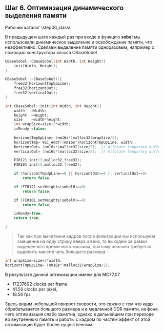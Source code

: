 ## Шаг 6. Оптимизация динамического выделения памяти 
Рабочий каталог \step06_class\

В предыдущем шаге каждый раз при входе в функцию **sobel** мы использовали динамическое выделение и освобождение памяти, что неэффективно. 
Сделаем выделение памяти одноразовым, например с помощью конструктора класса CBaseSobel

```cpp
CBaseSobel::CBaseSobel(int Width, int Height){
	init(Width, Height);
}

CBaseSobel::~CBaseSobel(){
	free32(horizontTmpUpLine);
	free32(horizontOut);
	free32(verticalOut);
}

int CBaseSobel::init(int Width, int Height){
	width	=Width;
	height	=Height;
	size	=width*height;
	int wrapSize=size+2*width;
	isReady	=false;	
	
	horizontTmpUpLine= (nm16s*)malloc32(wrapSize/2);
	horizontTmp= VEC_Addr((nm16s*)horizontTmpUpLine, width);
	horizontOut= (nm16s*)malloc32(size/2);	// Allocate temporary buffer 
	verticalOut= (nm16s*)malloc32(size/2);	// Allocate temporary buffer

	FIR121.init(3,malloc32,free32);
	FIR101.init(3,malloc32,free32);

	if (horizontTmpUpLine==0 || horizontOut==0 || verticalOut==0)
		return false;

	if (FIR121.setWeights(sobelH)==0)
		return false;

	if (FIR101.setWeights(sobelV)==0)
		return false;

	isReady=true;
	return true;

}
```
> Так как при вычитании кадров после фильтрации мы используем смещение на одну строку вверх и вниз, то выходим за рамки выделенного временного массива, поэтому реально требуется выделить массив чуть большего 
размера :
```cpp
int wrapSize=size+2*width;
horizontTmpUpLine= (nm16s*)malloc32(wrapSize/2);
```	
	
В результате данной оптимизации имеем для MC77.07
- 17237692 clocks per frame 
- 41.56 clocks per pixel,
- 18.56 fps

Здесь видим небольшой прирост скорости, это связно с тем что кадр обрабатывается большого размера и в медленной DDR памяти, на фоне чего оптимизация слабо заметна, 
однако в дальнейшем при переходе во внутреннюю память  и работы с кадром по частям эффект от этой оптимизации будет более существенным.

